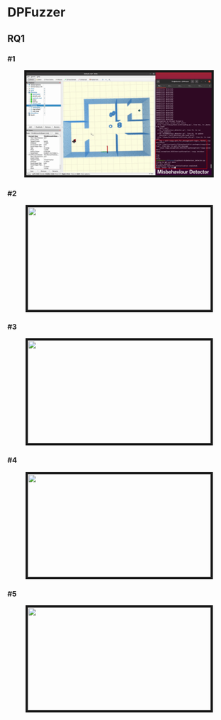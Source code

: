# DPFuzzer

## RQ1
### \#1
<p align = "center">
<img src="RQ1/gifs/type1/type1-1.gif"  height = "232" border="5" />
</p>

### \#2
<p align = "center">
<img src="RQ1/gifs/type1/type2-1.gif" width = "413" height = "232" border="5" />
</p>

### \#3
<p align = "center">
<img src="RQ1/gifs/type1/type3-1.gif" width = "413" height = "232" border="5" />
</p>

### \#4
<p align = "center">
<img src="RQ1/gifs/type1/type4.gif" width = "413" height = "232" border="5" />
</p>

### \#5
<p align = "center">
<img src="RQ1/gifs/type1/type5.gif" width = "413" height = "232" border="5" />
</p>